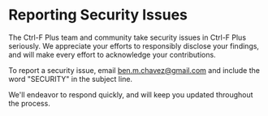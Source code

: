<!-- SECURITY.md -->

# Reporting Security Issues

The Ctrl-F Plus team and community take security issues in Ctrl-F Plus seriously. We appreciate your efforts to responsibly disclose your findings, and will make every effort to acknowledge your contributions.

To report a security issue, email [ben.m.chavez@gmail.com](mailto:ben.m.chavez@gmail.com) and include the word "SECURITY" in the subject line.

We'll endeavor to respond quickly, and will keep you updated throughout the process.

